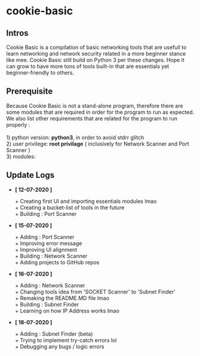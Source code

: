 # cookie-basic
<h2>Intros</h2>
<p>
  Cookie Basic is a compilation of basic networking tools that are usefull to learn networking and network security related in a more beginner stance like mee. Cookie Basic still build 
  on Python 3 per these changes. Hope it can  grow to have more tons of tools built-in that are essentials yet beginner-friendly to others.<br>
</p>
<h2>Prerequisite</h2>
<p>
  Because Cookie Basic is not a stand-alone program, therefore there are some modules that are required in order for the program to run as expected. We also list other requirements that 
  are related for the program to run properly :<br><br>
  1) python version: <strong>python3</strong>, in order to avoid stdrr glitch<br>
  2) user privilege: <strong>root privilage</strong> ( inclusively for Network Scanner and Port Scanner )<br>
  3) modules: <href
</p>
<h2>Update Logs</h2>
<ul>
  <li>
    <strong>[ 12-07-2020 ]</strong>
      <p>
        + Creating first UI and importing essentials modules lmao<br>
        + Creating a bucket-list of tools in the future<br>
        + Building : Port Scanner
      </p>
  </li>
  <li>
    <strong>[ 15-07-2020 ]</strong>
      <p>
        + Adding : Port Scanner<br>
        + Improving error message<br>
        + Improving UI alignment<br>
        + Building : Network Scanner<br>
        + Adding projects to GitHub repos
      </p>
  </li>  
  <li>
    <strong>[ 16-07-2020 ]</strong>
      <p>
        + Adding : Network Scanner<br>
        + Changing tools idea from 'SOCKET Scanner' to 'Subnet Finder'<br>
        + Remaking the README.MD file lmao<br>
        + Building : Subnet Finder<br>
        + Learning on how IP Address works lmao
      </p>
  </li>
  <li>
    <strong>[ 18-07-2020 ]</strong>
      <p>
        + Adding : Subnet Finder (beta)<br>
        + Trying to implement try-catch errors lol<br>
        + Debugging any bugs / logic errors
      </p>
  </li>    
<ul>
